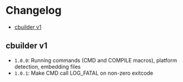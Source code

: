 # Changelog
* [cbuilder v1](#cbuilder-v1)

## cbuilder v1
- `1.0.0`: Running commands (CMD and COMPILE macros), platform detection, embedding files
- `1.0.1`: Make CMD call LOG_FATAL on non-zero exitcode
